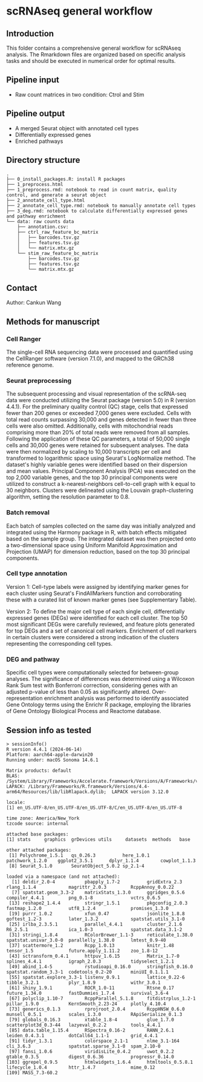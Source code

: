 # scRNAseq general workflow

## Introduction

This folder contains a comprehensive general workflow for scRNAseq analysis. The Rmarkdown files are organized based on specific analysis tasks and should be executed in numerical order for optimal results.

## Pipeline input

- Raw count matrices in two condition: Ctrol and Stim

## Pipeline output

- A merged Seurat object with annotated cell types
- Differentially expressed genes
- Enriched pathways

## Directory structure

```
.
├── 0_install_packages.R: install R packages
├── 1_preprocess.html
├── 1_preprocess.rmd: notebook to read in count matrix, quality control, and generate a seurat object
├── 2_annotate_cell_type.html
├── 2_annotate_cell_type.rmd: notebook to manually annotate cell types
├── 3_deg.rmd: notebook to calculate differentially expressed genes and pathway enrichment
└── data: raw counts data
    ├── annotation.csv: 
    ├── ctrl_raw_feature_bc_matrix
    │   ├── barcodes.tsv.gz
    │   ├── features.tsv.gz
    │   └── matrix.mtx.gz
    └── stim_raw_feature_bc_matrix
        ├── barcodes.tsv.gz
        ├── features.tsv.gz
        └── matrix.mtx.gz

```

## Contact

Author: Cankun Wang

## Methods for manuscript

### Cell Ranger

The single-cell RNA sequencing data were processed and quantified using the CellRanger software (version 7.1.0), and mapped to the GRCh38 reference genome. 

### Seurat preprocessing

The subsequent processing and visual representation of the scRNA-seq data were conducted utilizing the Seurat package (version 5.0) in R (version 4.4.1). For the preliminary quality control (QC) stage, cells that expressed fewer than 200 genes or exceeded 7,000 genes were excluded. Cells with total read counts surpassing 30,000 and genes detected in fewer than three cells were also omitted. Additionally, cells with mitochondrial reads comprising more than 20% of total reads were removed from all samples. Following the application of these QC parameters, a total of 50,000 single cells and 30,000 genes were retained for subsequent analyses. The data were then normalized by scaling to 10,000 transcripts per cell and transformed to logarithmic space using Seurat's LogNormalize method. The dataset's highly variable genes were identified based on their dispersion and mean values. Principal Component Analysis (PCA) was executed on the top 2,000 variable genes, and the top 30 principal components were utilized to construct a k-nearest-neighbors cell-to-cell graph with k equal to 30 neighbors. Clusters were delineated using the Louvain graph-clustering algorithm, setting the resolution parameter to 0.8.

### Batch removal

Each batch of samples collected on the same day was initially analyzed and integrated using the Harmony package in R, with batch effects mitigated based on the sample group. The integrated dataset was then projected onto a two-dimensional space using Uniform Manifold Approximation and Projection (UMAP) for dimension reduction, based on the top 30 principal components. 

### Cell type annotation

Version 1: Cell-type labels were assigned by identifying marker genes for each cluster using Seurat's FindAllMarkers function and corroborating these with a curated list of known marker genes (see Supplementary Table). 

Version 2: To define the major cell type of each single cell, differentially expressed genes (DEGs) were identified for each cell cluster. The top 50 most significant DEGs were carefully reviewed, and feature plots generated for top DEGs and a set of canonical cell markers. Enrichment of cell markers in certain clusters were considered a strong indication of the clusters representing the corresponding cell types. 

### DEG and pathway

Specific cell types were computationally selected for between-group analyses. The significance of differences was determined using a Wilcoxon Rank Sum test with Bonferroni correction, considering genes with an adjusted p-value of less than 0.05 as significantly altered. Over-representation enrichment analysis was performed to identify associated Gene Ontology terms using the Enrichr R package, employing the libraries of Gene Ontology Biological Process and Reactome database.


## Session info as tested

```
> sessionInfo()
R version 4.4.1 (2024-06-14)
Platform: aarch64-apple-darwin20
Running under: macOS Sonoma 14.6.1

Matrix products: default
BLAS:   /System/Library/Frameworks/Accelerate.framework/Versions/A/Frameworks/vecLib.framework/Versions/A/libBLAS.dylib 
LAPACK: /Library/Frameworks/R.framework/Versions/4.4-arm64/Resources/lib/libRlapack.dylib;  LAPACK version 3.12.0

locale:
[1] en_US.UTF-8/en_US.UTF-8/en_US.UTF-8/C/en_US.UTF-8/en_US.UTF-8

time zone: America/New_York
tzcode source: internal

attached base packages:
[1] stats     graphics  grDevices utils     datasets  methods   base     

other attached packages:
 [1] Polychrome_1.5.1   qs_0.26.3          here_1.0.1         patchwork_1.2.0    ggplot2_3.5.1      dplyr_1.1.4        cowplot_1.1.3     
 [8] Seurat_5.1.0       SeuratObject_5.0.2 sp_2.1-4          

loaded via a namespace (and not attached):
  [1] deldir_2.0-4           pbapply_1.7-2          gridExtra_2.3          rlang_1.1.4            magrittr_2.0.3         RcppAnnoy_0.0.22      
  [7] spatstat.geom_3.3-2    matrixStats_1.3.0      ggridges_0.5.6         compiler_4.4.1         png_0.1-8              vctrs_0.6.5           
 [13] reshape2_1.4.4         stringr_1.5.1          pkgconfig_2.0.3        fastmap_1.2.0          utf8_1.2.4             promises_1.3.0        
 [19] purrr_1.0.2            xfun_0.47              jsonlite_1.8.8         goftest_1.2-3          later_1.3.2            spatstat.utils_3.1-0  
 [25] irlba_2.3.5.1          parallel_4.4.1         cluster_2.1.6          R6_2.5.1               ica_1.0-3              spatstat.data_3.1-2   
 [31] stringi_1.8.4          RColorBrewer_1.1-3     reticulate_1.38.0      spatstat.univar_3.0-0  parallelly_1.38.0      lmtest_0.9-40         
 [37] scattermore_1.2        Rcpp_1.0.13            knitr_1.48             tensor_1.5             future.apply_1.11.2    zoo_1.8-12            
 [43] sctransform_0.4.1      httpuv_1.6.15          Matrix_1.7-0           splines_4.4.1          igraph_2.0.3           tidyselect_1.2.1      
 [49] abind_1.4-5            rstudioapi_0.16.0      stringfish_0.16.0      spatstat.random_3.3-1  codetools_0.2-20       miniUI_0.1.1.1        
 [55] spatstat.explore_3.3-1 listenv_0.9.1          lattice_0.22-6         tibble_3.2.1           plyr_1.8.9             withr_3.0.1           
 [61] shiny_1.9.1            ROCR_1.0-11            Rtsne_0.17             future_1.34.0          fastDummies_1.7.4      survival_3.6-4        
 [67] polyclip_1.10-7        RcppParallel_5.1.8     fitdistrplus_1.2-1     pillar_1.9.0           KernSmooth_2.23-24     plotly_4.10.4         
 [73] generics_0.1.3         rprojroot_2.0.4        RcppHNSW_0.6.0         munsell_0.5.1          scales_1.3.0           RApiSerialize_0.1.3   
 [79] globals_0.16.3         xtable_1.8-4           glue_1.7.0             scatterplot3d_0.3-44   lazyeval_0.2.2         tools_4.4.1           
 [85] data.table_1.15.4      RSpectra_0.16-2        RANN_2.6.1             leiden_0.4.3.1         dotCall64_1.1-1        grid_4.4.1            
 [91] tidyr_1.3.1            colorspace_2.1-1       nlme_3.1-164           cli_3.6.3              spatstat.sparse_3.1-0  spam_2.10-0           
 [97] fansi_1.0.6            viridisLite_0.4.2      uwot_0.2.2             gtable_0.3.5           digest_0.6.36          progressr_0.14.0      
[103] ggrepel_0.9.5          htmlwidgets_1.6.4      htmltools_0.5.8.1      lifecycle_1.0.4        httr_1.4.7             mime_0.12             
[109] MASS_7.3-60.2 

```